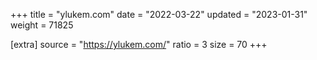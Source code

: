 +++
title = "ylukem.com"
date = "2022-03-22"
updated = "2023-01-31"
weight = 71825

[extra]
source = "https://ylukem.com/"
ratio = 3
size = 70
+++
